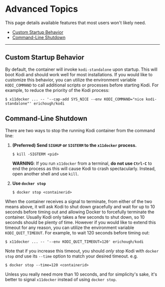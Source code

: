 # Advanced Topics

This page details available features that most users won't likely need.

* [Custom Startup Behavior](#custom-startup-behavior)
* [Command-Line Shutdown](#command-line-shutdown)

---

## Custom Startup Behavior

By default, the container will invoke `kodi-standalone` upon startup. This will boot Kodi and should work 
well for most installations. If you would like to customize this behavior, you can utilize the environment variable 
`KODI_COMMAND` to call additional scripts or processes before starting Kodi. For example, to reduce the priority of the 
Kodi process:

    $ x11docker ... -- '--cap-add SYS_NICE --env KODI_COMMAND="nice kodi-standalone"' erichough/kodi
    
## Command-Line Shutdown

There are two ways to stop the running Kodi container from the command line:

1. **(Preferred) Send `SIGHUP` or `SIGTERM` to the `x11docker` process.** 

       $ kill -SIGTERM <pid>

   **WARNING**: If you run `x11docker` from a terminal, **do not use `Ctrl-C`**  to end the process as this will cause 
   Kodi to crash spectacularly. Instead, open another shell and use `kill`.
   
1. **Use `docker stop`**
   
       $ docker stop <containerid>
       
When the container receives a signal to terminate, from either of the two means above, it will ask Kodi to shut down 
gracefully and wait for up to 10 seconds before timing out and allowing Docker to forcefully terminate the container. 
Usually Kodi only takes a few seconds to shut down, so 10 seconds should be plenty of time. However if you would like to
extend this timeout for any reason, you can utilize the environment variable `KODI_QUIT_TIMEOUT`. For example, to wait 
120 seconds before timing out:

    $ x11docker ... -- '--env KODI_QUIT_TIMEOUT=120' erichough/kodi
    
Note that if you increase this timeout, you should *only* stop Kodi with `docker stop` *and* use its `--time` option to 
match your desired timeout. e.g.

    $ docker stop --time=120 <containerid>
    
Unless you really need more than 10 seconds, and for simplicity's sake, it's better to signal `x11docker` instead of 
using `docker stop`.